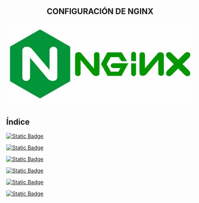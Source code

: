 <h2 align="center">CONFIGURACIÓN DE NGINX </h2>

![Comprobación de red](./imagenes/Nginx.jpg)

## Índice

[![Static Badge](https://img.shields.io/badge/Introducci%C3%B3n-blue?style=flat-square&color=%2398F5F9)](Introducción.md)

[![Static Badge](https://img.shields.io/badge/Comparativa%20Apache-blue?style=flat-square&color=%2398F5F9)](Comparativa_Apache.md)

[![Static Badge](https://img.shields.io/badge/Esquema%20de%20Red-blue?style=flat-square&color=%2398F5F9)](Esquema_Red.md)

[![Static Badge](https://img.shields.io/badge/Instalaci%C3%B3n-blue?style=flat-square&color=%2398F5F9)](Instalación.md)

[![Static Badge](https://img.shields.io/badge/Casos%20pr%C3%A1cticos-blue?style=flat-square&color=%2398F5F9)](Casos_Practicos.md)

[![Static Badge](https://img.shields.io/badge/Referencias-blue?style=flat-square&color=%2398F5F9)](Referencias.md)
